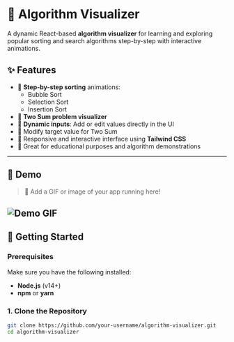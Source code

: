 # 🧠 Algorithm Visualizer

A dynamic React-based **algorithm visualizer** for learning and exploring popular sorting and search algorithms step-by-step with interactive animations.

## ✨ Features

- 🔁 **Step-by-step sorting** animations:
  - Bubble Sort
  - Selection Sort
  - Insertion Sort
- 🔎 **Two Sum problem visualizer**
- 🧮 **Dynamic inputs**: Add or edit values directly in the UI
- 🎯 Modify target value for Two Sum
- 📱 Responsive and interactive interface using **Tailwind CSS**
- 🧠 Great for educational purposes and algorithm demonstrations

---

## 📸 Demo

> 🚧 Add a GIF or image of your app running here!

![Demo GIF](https://res.cloudinary.com/dhlh7av5k/image/upload/v1747041730/1747041549998-ezgif.com-video-to-gif-converter_cwwnty.gif)
---

## 🚀 Getting Started

### Prerequisites

Make sure you have the following installed:

- **Node.js** (v14+)
- **npm** or **yarn**

### 1. Clone the Repository

```bash
git clone https://github.com/your-username/algorithm-visualizer.git
cd algorithm-visualizer